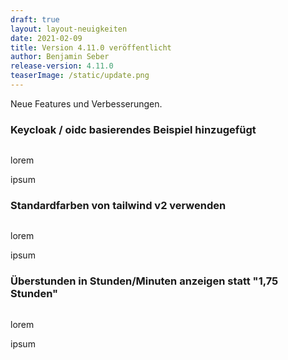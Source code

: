 ```yaml
---
draft: true
layout: layout-neuigkeiten
date: 2021-02-09
title: Version 4.11.0 veröffentlicht
author: Benjamin Seber
release-version: 4.11.0
teaserImage: /static/update.png
---
```


Neue Features und Verbesserungen.

<!-- more -->

### Keycloak / oidc basierendes Beispiel hinzugefügt

<div class="flex space-x-8">
  <div>
    <img src="xxx.png" alt="">
  </div>
  <div class="max-w-lg">
    <p class="mb-4">
      lorem
    </p>
    <p>
      ipsum
    </p>
  </div>
</div>

### Standardfarben von tailwind v2 verwenden

<div class="flex space-x-8">
  <div>
    <img src="xxx.png" alt="">
  </div>
  <div class="max-w-lg">
    <p class="mb-4">
      lorem
    </p>
    <p>
      ipsum
    </p>
  </div>
</div>

### Überstunden in Stunden/Minuten anzeigen statt "1,75 Stunden"

<div class="flex space-x-8">
  <div>
    <img src="xxx.png" alt="">
  </div>
  <div class="max-w-lg">
    <p class="mb-4">
      lorem
    </p>
    <p>
      ipsum
    </p>
  </div>
</div>
